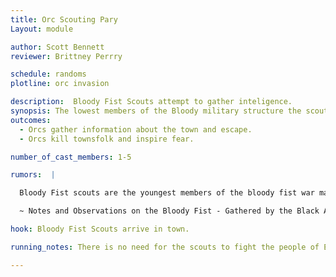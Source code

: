 ```yaml
---
title: Orc Scouting Pary
Layout: module

author: Scott Bennett
reviewer: Brittney Perrry

schedule: randoms
plotline: orc invasion

description:  Bloody Fist Scouts attempt to gather inteligence. 
synopsis: The lowest members of the Bloody military structure the scouts gather inteligence. 
outcomes: 
  - Orcs gather information about the town and escape.
  - Orcs kill townsfolk and inspire fear.

number_of_cast_members: 1-5

rumors:  | 

  Bloody Fist scouts are the youngest members of the bloody fist war machine.  They often do  not bring to bear the ferocity that one expects from the more seasoned Bloody Fist but rather they are willing to observe and plan. The Scouts will often leave the field of battle without ever engaging with an enemy in battle having gained knowledge to bring back to the horde with none the wiser. 

  ~ Notes and Observations on the Bloody Fist - Gathered by the Black Anvil Mercenary Company

hook: Bloody Fist Scouts arrive in town. 

running_notes: There is no need for the scouts to fight the people of Elysia. They must rather discover a picture of the people that they hope to subjugate. 

---
```



